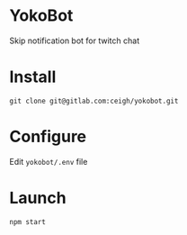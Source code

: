 # YokoBot

Skip notification bot for twitch chat

# Install

`git clone git@gitlab.com:ceigh/yokobot.git`

# Configure

Edit `yokobot/.env` file

# Launch

`npm start`

